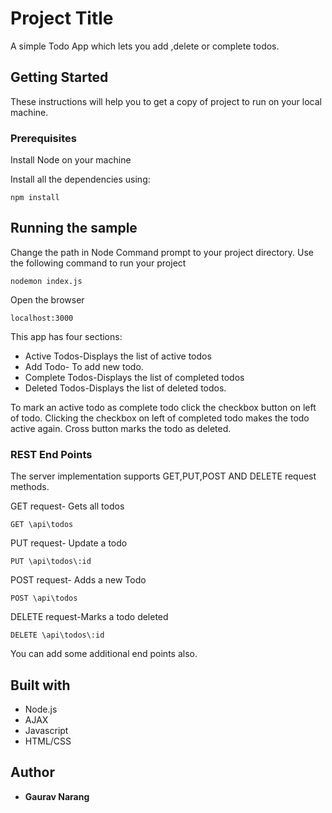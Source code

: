 # Project Title
A simple Todo App which lets you add ,delete or complete todos.

## Getting Started
These instructions will help you to get a copy of project to run on your local machine.

### Prerequisites
Install Node on your machine

Install all the dependencies using:
```
npm install
```

## Running the sample
Change the path in Node Command prompt to your project directory.
Use the following command to run your project
```
nodemon index.js
```
Open the browser
```
localhost:3000
```
This app has four sections:
* Active Todos-Displays the list of active todos
* Add Todo- To add new todo.
* Complete Todos-Displays the list of completed todos
* Deleted Todos-Displays the list of deleted todos.

To mark an active todo as complete todo click the checkbox button on left of todo.
Clicking the checkbox on left of completed todo makes the todo active again.
Cross button marks the todo as deleted.

### REST End Points
The server implementation supports GET,PUT,POST AND DELETE request methods.

GET request- Gets all todos
```
GET \api\todos
```
PUT request- Update a todo
```
PUT \api\todos\:id
```
POST request- Adds a new Todo
```
POST \api\todos
```
DELETE request-Marks a todo deleted
```
DELETE \api\todos\:id
```
You can add some additional end points also.

## Built with
* Node.js
* AJAX
* Javascript
* HTML/CSS

## Author
* **Gaurav Narang**


